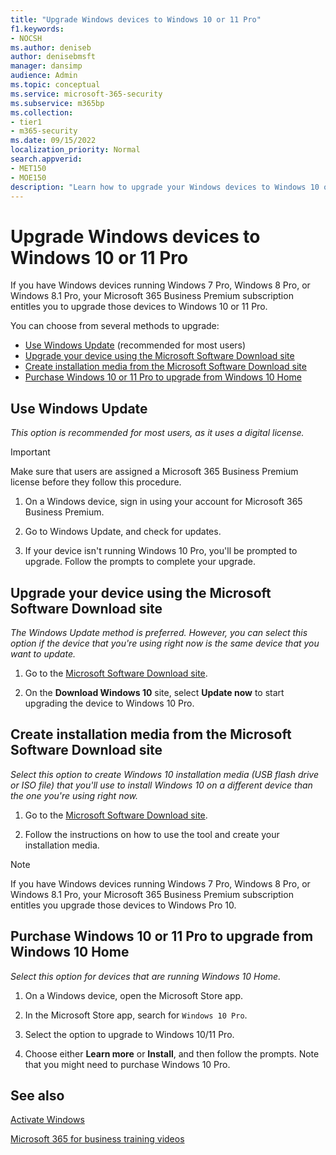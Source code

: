 ```yaml
---
title: "Upgrade Windows devices to Windows 10 or 11 Pro"
f1.keywords:
- NOCSH
ms.author: deniseb
author: denisebmsft
manager: dansimp
audience: Admin
ms.topic: conceptual
ms.service: microsoft-365-security
ms.subservice: m365bp
ms.collection:
- tier1
- m365-security
ms.date: 09/15/2022
localization_priority: Normal
search.appverid:
- MET150
- MOE150
description: "Learn how to upgrade your Windows devices to Windows 10 or 11 Pro with Microsoft 365 Business Premium."
---
```


# Upgrade Windows devices to Windows 10 or 11 Pro

If you have Windows devices running Windows 7 Pro, Windows 8 Pro, or Windows 8.1 Pro, your Microsoft 365 Business Premium subscription entitles you to upgrade those devices to Windows 10 or 11 Pro.  

You can choose from several methods to upgrade:

- [Use Windows Update](#use-windows-update) (recommended for most users)
- [Upgrade your device using the Microsoft Software Download site](#upgrade-your-device-using-the-microsoft-software-download-site)
- [Create installation media from the Microsoft Software Download site](#create-installation-media-from-the-microsoft-software-download-site)
- [Purchase Windows 10 or 11 Pro to upgrade from Windows 10 Home](#purchase-windows-10-or-11-pro-to-upgrade-from-windows-10-home)

## Use Windows Update

*This option is recommended for most users, as it uses a digital license.*

> [!IMPORTANT]
> Make sure that users are assigned a Microsoft 365 Business Premium license before they follow this procedure.

1. On a Windows device, sign in using your account for Microsoft 365 Business Premium.

2. Go to Windows Update, and check for updates. 

3. If your device isn't running Windows 10 Pro, you'll be prompted to upgrade. Follow the prompts to complete your upgrade.

## Upgrade your device using the Microsoft Software Download site
  
*The Windows Update method is preferred. However, you can select this option if the device that you're using right now is the same device that you want to update.* 

1. Go to the [Microsoft Software Download site](https://go.microsoft.com/fwlink/?LinkID=836951).

2. On the **Download Windows 10** site, select **Update now** to start upgrading the device to Windows 10 Pro. 

## Create installation media from the Microsoft Software Download site

*Select this option to create Windows 10 installation media (USB flash drive or ISO file) that you'll use to install Windows 10 on a different device than the one you're using right now.*
    
1. Go to the [Microsoft Software Download site](https://go.microsoft.com/fwlink/?LinkID=836960).

2. Follow the instructions on how to use the tool and create your installation media. 

> [!NOTE]
> If you have Windows devices running Windows 7 Pro, Windows 8 Pro, or Windows 8.1 Pro, your Microsoft 365 Business Premium subscription entitles you upgrade those devices to Windows Pro 10.

## Purchase Windows 10 or 11 Pro to upgrade from Windows 10 Home

*Select this option for devices that are running Windows 10 Home.*

1. On a Windows device, open the Microsoft Store app.

2. In the Microsoft Store app, search for `Windows 10 Pro`.

3. Select the option to upgrade to Windows 10/11 Pro.

4. Choose either **Learn more** or **Install**, and then follow the prompts. Note that you might need to purchase Windows 10 Pro.
  
## See also

[Activate Windows](https://support.microsoft.com/windows/activate-windows-c39005d4-95ee-b91e-b399-2820fda32227#WindowsVersion=Windows_10)

[Microsoft 365 for business training videos](https://go.microsoft.com/fwlink/?linkid=2197659)


